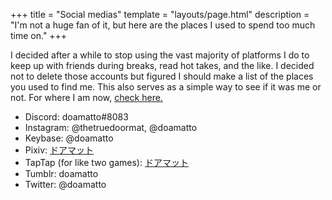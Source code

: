 +++
title = "Social medias"
template = "layouts/page.html"
description = "I'm not a huge fan of it, but here are the places I used to spend too much time on."
+++

I decided after a while to stop using the vast majority of platforms I do to keep up with friends during breaks, read hot takes, and the like. I decided not to delete those accounts but figured I should make a list of the places you used to find me. This also serves as a simple way to see if it was me or not. For where I am now, [check here.](@/contact.md)

- Discord: doamatto#8083
- Instagram: @thetruedoormat, @doamatto
- Keybase: @doamatto
- Pixiv: [ドアマット](https://www.pixiv.net/users/70007059)
- TapTap (for like two games): [ドアマット](https://www.taptap.io/user/375462982)
- Tumblr: doamatto
- Twitter: @doamatto
